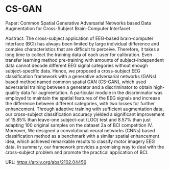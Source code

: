 # CS-GAN
Paper:
Common Spatial Generative Adversarial Networks based Data Augmentation for Cross-Subject Brain-Computer Interfacet

Abstract: The cross-subject application of EEG-based brain-computer interface (BCI) has always been limited by large individual difference and complex characteristics that are difficult to perceive. Therefore, it takes a long time to collect the training data of each user for calibration. Even transfer learning method pre-training with amounts of subject-independent data cannot decode different EEG signal categories without enough subject-specific data. Hence, we proposed a cross-subject EEG classification framework with a generative adversarial networks (GANs) based method named common spatial GAN (CS-GAN), which used adversarial training between a generator and a discriminator to obtain high-quality data for augmentation. A particular module in the discriminator was employed to maintain the spatial features of the EEG signals and increase the difference between different categories, with two losses for further enhancement. Through adaptive training with sufficient augmentation data, our cross-subject classification accuracy yielded a significant improvement of 15.85% than leave-one subject-out (LOO) test and 8.57% than just adapting 100 original samples on the dataset 2a of BCI competition IV. Moreover, We designed a convolutional neural networks (CNNs) based classification method as a benchmark with a similar spatial enhancement idea, which achieved remarkable results to classify motor imagery EEG data. In summary, our framework provides a promising way to deal with the cross-subject problem and promote the practical application of BCI.

URL: https://arxiv.org/abs/2102.04456